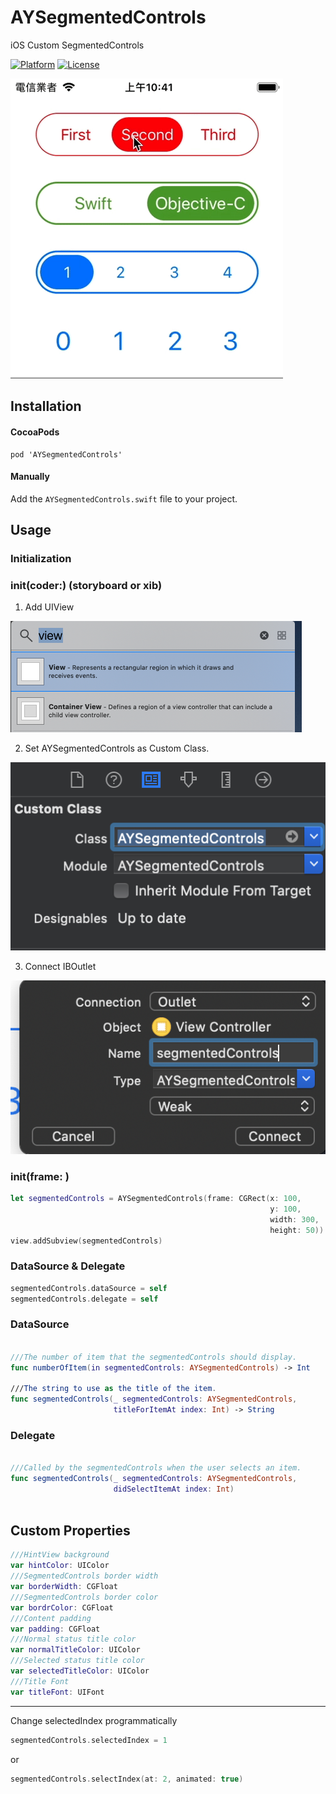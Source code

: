 # AYSegmentedControls

iOS Custom SegmentedControls

[![Platform](https://img.shields.io/cocoapods/p/Auk.svg?style=flat)](http://cocoadocs.org/docsets/Auk)
[![License](https://img.shields.io/cocoapods/l/Auk.svg?style=flat)](LICENSE)

![image](https://github.com/Aiur3908/AYSegmentedControls/blob/master/README/Image/Demo.gif)

## Installation

#### CocoaPods
```
pod 'AYSegmentedControls'
```
#### Manually
Add the `AYSegmentedControls.swift` file to your project.

## Usage

### Initialization

### init(coder:) (storyboard or xib)

1. Add UIView

![image](https://github.com/Aiur3908/AYSegmentedControls/blob/master/README/Image/Storyboard001.png)

2. Set AYSegmentedControls as Custom Class.

![image](https://github.com/Aiur3908/AYSegmentedControls/blob/master/README/Image/Storyboard002.png)

3. Connect IBOutlet

![image](https://github.com/Aiur3908/AYSegmentedControls/blob/master/README/Image/Storyboard003.png)

### init(frame: )

```Swift
let segmentedControls = AYSegmentedControls(frame: CGRect(x: 100,
                                                          y: 100,
                                                          width: 300,
                                                          height: 50))
view.addSubview(segmentedControls)
```


### DataSource & Delegate

```Swift
segmentedControls.dataSource = self
segmentedControls.delegate = self
```

### DataSource

```Swift

///The number of item that the segmentedControls should display.
func numberOfItem(in segmentedControls: AYSegmentedControls) -> Int 

///The string to use as the title of the item.
func segmentedControls(_ segmentedControls: AYSegmentedControls,
                       titleForItemAt index: Int) -> String
```

### Delegate 
```Swift

///Called by the segmentedControls when the user selects an item.
func segmentedControls(_ segmentedControls: AYSegmentedControls,
                       didSelectItemAt index: Int)
                       
```

## Custom Properties

```Swift
///HintView background
var hintColor: UIColor 
///SegmentedControls border width
var borderWidth: CGFloat
///SegmentedControls border color
var bordrColor: CGFloat
///Content padding
var padding: CGFloat 
///Normal status title color
var normalTitleColor: UIColor 
///Selected status title color
var selectedTitleColor: UIColor 
///Title Font
var titleFont: UIFont
```

------

Change selectedIndex programmatically

```Swift
segmentedControls.selectedIndex = 1
```

or

```Swift
segmentedControls.selectIndex(at: 2, animated: true)
```





